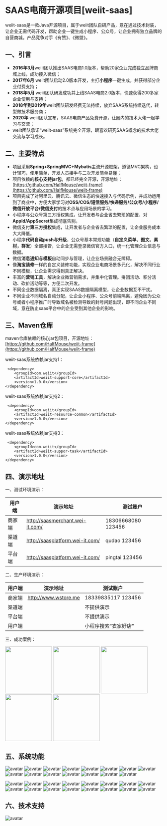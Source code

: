 
# SAAS电商开源项目[weiit-saas]

weiit-saas是一款Java开源项目，属于weiit团队自研产品，意在通过技术封装，让企业无需代码开发，帮助企业一键生成小程序、公众号，让企业拥有独立品牌的自营商城。产品竞争对手《有赞》、《微盟》。

## 一、引言
 

 -  **2016年3月**weiit团队推出SAAS电商1.0版本，帮助20家企业完成独立品牌商城上线，成功接入微信；
 -  **2017年6月** weiit团队启动2.0版本开发，主打**小程序**一键生成，并获得部分企业付费支持；
 -  **2018年5月** weiit团队研发成功并上线SAAS电商2.0版本，快速获得200多家企业使用与支持；
 -  **2018年到2019年**weiit团队研发经费无法持续，放弃SAAS系统持续迭代，转型做技术服务商；
 -  **2020年** weiit团队宣布，SAAS电商产品免费开源，让圈内的技术大佬一起学习与交流；
 - weiit团队承诺“weiit-saas”系统完全开源，跟喜欢研究SAAS概念的技术大佬交流与学习成长。
 
 
 
## 二、主要特点


 - 项目采用**Spring+SpringMVC+Mybatis**主流开源框架，遵循MVC架构，设计轻巧，使用简单，开发人员接手与二次开发简单易懂；
 - 项目依赖的**核心支持jar包**，都已经完全开源，开源地址：[https://github.com/HalfMouse/weiit-frame](https://github.com/HalfMouse/weiit-frame)
 - 项目完成了对阿里云、腾讯云、微信生态的快速接入与代码示例，并成功运用到了商业中，方便大家学习对**OSS/COS/短信服务/快递服务/公众号/小程序/微信开放平台/微信支付**的技术点与应用场景的学习。
 - 小程序与公众号第三方授权集成，让开发者与企业省去繁琐的配置，对**AppId/AppSecret**集成彻底告别。
 - 微信支付**第三方授权**集成，让开发者与企业省去繁琐的配置，让企业服务成本大大降低。
 - 小程序**代码自动push与升级**，公众号基本常规功能（**自定义菜单、图文、素材，群发**）全部接管，让企业无需登录微信官方入口，统一化管理企业信息与数据。
 - 微信**消息通知与模板**自动同步与管理，让企业场景融合无障碍。
 - 像**淘宝装修**一样的自定义装修功能，实现企业电商场景多元化，解决不同行业不同模板，让企业需求得到真正解决。
 - 丰富的**营销工具**，解决企业微营销需求，并集中化管理。拼团活动、积分活动、砍价活动等等，方便二次开发。
 - 不同企业数据隔离，真正实现SAAS数据隔离模型，让企业数据互不干扰。
 - 不同企业不同域名自动分配，让企业小程序、公众号前端隔离，避免因为公众号或者小程序推广时导致域名被检测导致的封号问题出现，即不同企业不同域，意在防止saas平台中的企业受到其他企业的影响。



## 三、Maven仓库

maven仓库依赖的核心jar包项目，开源地址：[https://github.com/HalfMouse/weiit-frame](https://github.com/HalfMouse/weiit-frame)

weiit-saas系统依赖jar支持1：
```maven
 <dependency>
    <groupId>com.weiit</groupId>
    <artifactId>weiit-support-core</artifactId>
    <version>1.0.0</version>
</dependency>
```

weiit-saas系统依赖jar支持2：
```maven
 <dependency>
    <groupId>com.weiit</groupId>
    <artifactId>weiit-resource-common</artifactId>
    <version>1.0.0</version>
</dependency>
```

weiit-saas系统依赖jar支持3：
```maven
 <dependency>
    <groupId>com.weiit</groupId>
    <artifactId>weiit-suppor-task</artifactId>
    <version>1.0.0</version>
</dependency>
```



## 四、演示地址


一、测试环境演示：

| 用户端 | 演示地址 |测试账户 |
|--|--|--|
| 商家端|http://saasmerchant.wei-it.com/  |18306668080   123456 |
| 渠道端|http://saasplatform.wei-it.com/  |qudao  123456 |
| 平台端|http://saasplatform.wei-it.com/  |pingtai 123456 |


二、生产环境演示：

| 用户端 | 演示地址 |测试账户 |
|--|--|--|
| 商家端|http://www.wstore.me  |18339835117   123456 |
| 渠道端|  |不提供演示|
| 平台端|  |不提供演示|
| 用户端|  |小程序搜索“衣家好店” |


三、成功案例：

<img src="https://weiit.oss-cn-shenzhen.aliyuncs.com//weiit/2020-12-01/a2f7387e-29ff-4890-8917-64a174f1dc85.png"  width="150" height="150"  />
<img src="https://weiit.oss-cn-shenzhen.aliyuncs.com//weiit/2020-12-01/2c7b2c24-ca20-4cd7-8d23-a06b7c216ba8.png"  width="150" height="150"  />
<img src="https://weiit.oss-cn-shenzhen.aliyuncs.com//weiit/2020-12-01/4e4b1d4c-1459-4acb-b7e1-f70862768edb.jpg"  width="150" height="150"  />
<img src="https://weiit.oss-cn-shenzhen.aliyuncs.com//weiit/2020-12-01/a0621572-8c28-4a20-8746-97d8a3096e1d.jpg"  width="150" height="150"  />
<img src="https://weiit.oss-cn-shenzhen.aliyuncs.com//weiit/2020-12-01/f3301cbe-7272-44c4-bb1e-98d771d80c02.jpg"  width="150" height="150"  />




## 五、系统功能



![avatar](https://weiit.oss-cn-shenzhen.aliyuncs.com/weiit/2020-11-20/90362bf9-3456-482d-98eb-338e71e35020.png)
![avatar](https://weiit.oss-cn-shenzhen.aliyuncs.com/weiit/2020-11-20/4b0e5dc0-4581-471f-b2dd-fab55fee2b13.png)
![avatar](https://weiit.oss-cn-shenzhen.aliyuncs.com/weiit/2020-11-20/ce68d706-ebc2-4090-9aa2-1c1f82739680.png)
![avatar](https://weiit.oss-cn-shenzhen.aliyuncs.com/weiit/2020-11-20/a6123bc3-03e0-43ab-99cf-1049fd20168a.png)
![avatar](https://weiit.oss-cn-shenzhen.aliyuncs.com/weiit/2020-11-20/ceae7982-db9e-42d4-b60c-3f1796f6e88d.png)
![avatar](https://weiit.oss-cn-shenzhen.aliyuncs.com/weiit/2020-11-20/63dbe1b8-56a8-498d-a92f-9af19966c2c9.png)
![avatar](https://weiit.oss-cn-shenzhen.aliyuncs.com/weiit/2020-11-20/c843515c-1801-4620-9b5c-e3ea54fe0b33.png)
![avatar](https://weiit.oss-cn-shenzhen.aliyuncs.com/weiit/2020-11-20/dadbcd1a-7ef2-405f-a887-657cce035e50.png)
![avatar](https://weiit.oss-cn-shenzhen.aliyuncs.com/weiit/2020-11-23/56f75e5e-384c-42a6-b18d-3f304feb5109.png)
![avatar](https://weiit.oss-cn-shenzhen.aliyuncs.com/weiit/2020-11-23/a226cbb2-0a24-4442-b66d-daba945f6cf2.png)
![avatar](https://weiit.oss-cn-shenzhen.aliyuncs.com/weiit/2020-11-23/4c8e646b-b352-437d-a741-8c8817767298.png)
![avatar](https://weiit.oss-cn-shenzhen.aliyuncs.com/weiit/2020-11-20/de60d77f-51fe-4044-8ab4-3b1e295632ba.png)
![avatar](https://weiit.oss-cn-shenzhen.aliyuncs.com/weiit/2020-11-20/01d5c0e8-2097-4bda-9b51-e74a4fb63f48.png)
![avatar](https://weiit.oss-cn-shenzhen.aliyuncs.com/weiit/2020-11-20/ff0ea0c2-5e8d-42ef-b7f6-6786354b809d.png)
![avatar](https://weiit.oss-cn-shenzhen.aliyuncs.com/weiit/2020-11-23/cc0c9f83-0f93-4563-b45a-cef4a58eefe8.png)

![avatar](https://weiit.oss-cn-shenzhen.aliyuncs.com/weiit/2020-11-21/206a4140-b661-4b57-9d7a-4ecec9c06141.png)
![avatar](https://weiit.oss-cn-shenzhen.aliyuncs.com/weiit/2020-11-21/8ecce496-5bae-460b-a4d1-6655d6e1b007.png)
![avatar](https://weiit.oss-cn-shenzhen.aliyuncs.com/weiit/2020-11-21/370f9fb7-d524-4096-a28e-be45a39f720c.png)
![avatar](https://weiit.oss-cn-shenzhen.aliyuncs.com/weiit/2020-11-21/f6a0ef21-846b-430d-856b-d40be56fc267.png)
![avatar](https://weiit.oss-cn-shenzhen.aliyuncs.com/weiit/2020-11-21/3a0aea35-d57b-43e4-aab8-665bbba1f6ab.png)
![avatar](https://weiit.oss-cn-shenzhen.aliyuncs.com/weiit/2020-11-21/14e16c48-ea39-4cf8-8db1-67c1e67a7945.png)
![avatar](https://weiit.oss-cn-shenzhen.aliyuncs.com/weiit/2020-11-21/14e16c48-ea39-4cf8-8db1-67c1e67a7945.png)
![avatar](https://weiit.oss-cn-shenzhen.aliyuncs.com/weiit/2020-11-21/c611ca08-6058-4471-9751-f5998b510765.png)
![avatar](https://weiit.oss-cn-shenzhen.aliyuncs.com/weiit/2020-11-21/208f185f-b738-4928-8fa4-c3f99fe693ba.png)
![avatar](https://weiit.oss-cn-shenzhen.aliyuncs.com/weiit/2020-11-21/8ebe503a-25f4-41c7-a7c7-d11f74d6bc6b.png)
![avatar](https://weiit.oss-cn-shenzhen.aliyuncs.com/weiit/2020-11-21/d7cccb53-a06b-431e-816c-a030f8e69e96.png)
![avatar](https://weiit.oss-cn-shenzhen.aliyuncs.com/weiit/2020-11-21/4a49e10b-f2ab-427c-a342-c015add1a87d.png)
![avatar](https://weiit.oss-cn-shenzhen.aliyuncs.com/weiit/2020-11-21/f3aa81c6-45c2-48fc-9175-476f8d95cfae.png)
![avatar](https://weiit.oss-cn-shenzhen.aliyuncs.com/weiit/2020-11-21/24199145-e964-4d45-94f9-8e87add7d841.png)
![avatar](https://weiit.oss-cn-shenzhen.aliyuncs.com/weiit/2020-11-21/82f86f59-84c9-4b7b-b4cd-492a233827c5.png)
![avatar](https://weiit.oss-cn-shenzhen.aliyuncs.com/weiit/2020-11-21/48f8995a-c2a1-46c3-8dd2-e4bce5540e7d.png)




## 六、技术支持


![avatar](https://weiit.oss-cn-shenzhen.aliyuncs.com/weiit/2020-12-01/e57efd7a-126c-479b-b732-1c5a3da99c67.png)



